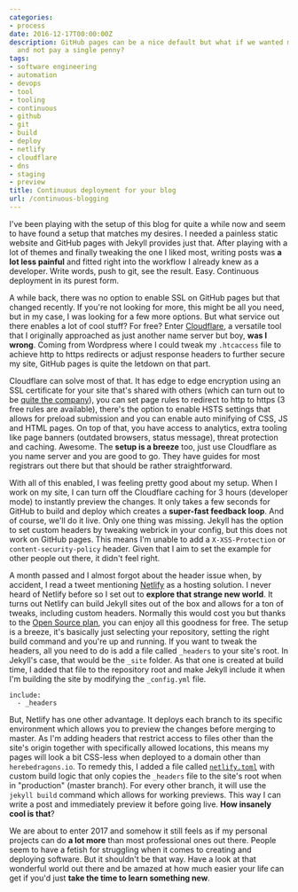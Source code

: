 ```yaml
---
categories:
- process
date: 2016-12-17T00:00:00Z
description: GitHub pages can be a nice default but what if we wanted more features
  and not pay a single penny?
tags:
- software engineering
- automation
- devops
- tool
- tooling
- continuous
- github
- git
- build
- deploy
- netlify
- cloudflare
- dns
- staging
- preview
title: Continuous deployment for your blog
url: /continuous-blogging
---
```


I've been playing with the setup of this blog for quite a while now and seem to have found a setup that matches my desires. I needed a painless static website and GitHub pages with Jekyll provides just that. After playing with a lot of themes and finally tweaking the one I liked most, writing posts was **a lot less painful** and fitted right into the workflow I already knew as a developer. Write words, push to git, see the result. Easy. Continuous deployment in its purest form.

A while back, there was no option to enable SSL on GitHub pages but that changed recently. If you're not looking for more, this might be all you need, but in my case, I was looking for a few more options. But what service out there enables a lot of cool stuff? For free? Enter [Cloudflare](https://www.cloudflare.com/), a versatile tool that I originally approached as just another name server but boy, **was I wrong**. Coming from Wordpress where I could tweak my `.htcaccess` file to achieve http to https redirects or adjust response headers to further secure my site, GitHub pages is quite the letdown on that part.

Cloudflare can solve most of that. It has edge to edge encryption using an SSL certificate for your site that's shared with others (which can turn out to be [quite the company](https://www.troyhunt.com/should-you-care-about-the-quality-of-your-neighbours-on-a-san-certificate/)), you can set page rules to redirect to http to https (3 free rules are available), there's the option to enable HSTS settings that allows for preload submission and you can enable auto minifying of CSS, JS and HTML pages. On top of that, you have access to analytics, extra tooling like page banners (outdated browsers, status message), threat protection and caching. Awesome. The **setup is a breeze** too, just use Cloudflare as you name server and you are good to go. They have guides for most registrars out there but that should be rather straightforward.

With all of this enabled, I was feeling pretty good about my setup. When I work on my site, I can turn off the Cloudflare caching for 3 hours (developer mode) to instantly preview the changes. It only takes a few seconds for GitHub to build and deploy which creates a **super-fast feedback loop**. And of course, we'll do it live. Only one thing was missing. Jekyll has the option to set custom headers by tweaking webrick in your config, but this does not work on GitHub pages. This means I'm unable to add a `X-XSS-Protection` or `content-security-policy` header. Given that I aim to set the example for other people out there, it didn't feel right.

A month passed and I almost forgot about the header issue when, by accident, I read a tweet mentioning [Netlify](https://www.netlify.com/) as a hosting solution. I never heard of Netlify before so I set out to **explore that strange new world**. It turns out Netlify can build Jekyll sites out of the box and allows for a ton of tweaks, including custom headers. Normally this would cost you but thanks to the [Open Source plan](https://www.netlify.com/blog/2016/07/28/netlifys-pro-plan-now-free-for-open-source-projects/), you can enjoy all this goodness for free. The setup is a breeze, it's basically just selecting your repository, setting the right build command and you're up and running. If you want to tweak the headers, all you need to do is add a file called `_headers` to your site's root. In Jekyll's case, that would be the `_site` folder. As that one is created at build time, I added that file to the repository root and make Jekyll include it when I'm building the site by modifying the `_config.yml` file.

    include:
      - _headers

But, Netlify has one other advantage. It deploys each branch to its specific environment which allows you to preview the changes before merging to master. As I'm adding headers that restrict access to files other than the site's origin together with specifically allowed locations, this means my pages will look a bit CSS-less when deployed to a domain other than `herebedragons.io`. To remedy this, I added a file called [`netlify.toml`](https://github.com/JanJoris/blog/commit/f396b0db953efb01150fe75e1042337368f8803d#diff-5db06fd2327543bbb72119cd1e5761cf) with custom build logic that only copies the `_headers` file to the site's root when in "production" (master branch). For every other branch, it will use the `jekyll build` command which allows for working previews. This way I can write a post and immediately preview it before going live. **How insanely cool is that**?

We are about to enter 2017 and somehow it still feels as if my personal projects can do **a lot more** than most professional ones out there. People seem to have a fetish for struggling when it comes to creating and deploying software. But it shouldn't be that way. Have a look at that wonderful world out there and be amazed at how much easier your life can get if you'd just **take the time to learn something new**.